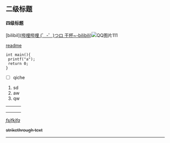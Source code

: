 ## 二级标题

#### 四级标题

[bilibil]([哔哩哔哩 (゜-゜)つロ 干杯~-bilibili](https://www.bilibili.com/))![QQ图片111](G:\个人文件夹\Desktop\QQ图片111.jpg)

[readme](https://github.com/lynnc-Bao/zuoye#readme)



```
int main(){
 printf("a");
 return 0;
}
```

- [ ] qiche

1. sd
2. aw
3. qw

|      |      |      |
| ---- | ---- | ---- |
|      |      |      |
|      |      |      |
|      |      |      |

<u>*fsjfkjfa*</u>

~~strikethrough text~~

------

